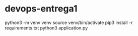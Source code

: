 # devops-entrega1

python3 -m venv venv
source venv/bin/activate
pip3 install -r requirements.txt
python3 application.py